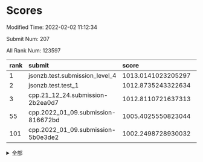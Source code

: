 # Scores

Modified Time: 2022-02-02 11:12:34

Submit Num: 207

All Rank Num: 123597

| rank |               submit               |       score        |       sigma        | pk_num |
| :--- | :--------------------------------- | :----------------- | :----------------- | :----- |
| 1    | jsonzb.test.submission_level_4     | 1013.0141023205297 | 0.8069121033104775 | 2390   |
| 2    | jsonzb.test.test_1                 | 1012.8735243322634 | 0.8147725838395684 | 2390   |
| 3    | cpp.21_12_24.submission-2b2ea0d7   | 1012.8110721637313 | 0.7908503870596546 | 2389   |
| 55   | cpp.2022_01_09.submission-816672bd | 1005.4025550823044 | 0.713466806545716  | 2391   |
| 101  | cpp.2022_01_09.submission-5b0e3de2 | 1002.2498728930032 | 0.7177182378603202 | 2384   |


<details>
<summary>全部</summary>

| rank |                 submit                 |       score        |       sigma        | pk_num |
| :--- | :------------------------------------- | :----------------- | :----------------- | :----- |
| 1    | jsonzb.test.submission_level_4         | 1013.0141023205297 | 0.8069121033104775 | 2390   |
| 2    | jsonzb.test.test_1                     | 1012.8735243322634 | 0.8147725838395684 | 2390   |
| 3    | cpp.21_12_24.submission-2b2ea0d7       | 1012.8110721637313 | 0.7908503870596546 | 2389   |
| 4    | gobigger.level_3.submission_level_3_17 | 1011.3878894227037 | 0.7797806098516387 | 2388   |
| 5    | gobigger.level_3.submission_level_3_35 | 1011.1338876631833 | 0.7749198220823359 | 2391   |
| 6    | gobigger.level_3.submission_level_3_27 | 1011.0055317522674 | 0.7741785692265815 | 2391   |
| 7    | gobigger.level_3.submission_level_3_32 | 1010.9935750226523 | 0.7576046397355923 | 2391   |
| 8    | gobigger.level_3.submission_level_3_24 | 1010.8968382093326 | 0.7552840766107768 | 2384   |
| 9    | gobigger.level_3.submission_level_3_34 | 1010.8516668427287 | 0.7928054621322576 | 2391   |
| 10   | gobigger.level_3.submission_level_3_43 | 1010.8323852854237 | 0.7977157986432786 | 2388   |
| 11   | gobigger.level_3.submission_level_3_5  | 1010.7312129091828 | 0.7640560044049641 | 2386   |
| 12   | gobigger.level_3.submission_level_3_40 | 1010.719699163365  | 0.7585840717701479 | 2390   |
| 13   | gobigger.level_3.submission_level_3_0  | 1010.5616685555385 | 0.7735426312962028 | 2392   |
| 14   | gobigger.level_3.submission_level_3_44 | 1010.5587778946513 | 0.7647861628448723 | 2390   |
| 15   | gobigger.level_3.submission_level_3_16 | 1010.5545123415974 | 0.7823378608224382 | 2388   |
| 16   | gobigger.level_3.submission_level_3_20 | 1010.5167399011945 | 0.7512046424360062 | 2389   |
| 17   | gobigger.level_3.submission_level_3_31 | 1010.5037641151449 | 0.7589117627578869 | 2390   |
| 18   | gobigger.level_3.submission_level_3_22 | 1010.4609787894491 | 0.7677163995456829 | 2393   |
| 19   | gobigger.level_3.submission_level_3_7  | 1010.4200360156865 | 0.7552071851976018 | 2386   |
| 20   | gobigger.level_3.submission_level_3_23 | 1010.2882333930733 | 0.7542979768163423 | 2386   |
| 21   | gobigger.level_3.submission_level_3_28 | 1010.2373164287634 | 0.7574123210401688 | 2388   |
| 22   | gobigger.level_3.submission_level_3_9  | 1010.1064083120895 | 0.79398608034128   | 2389   |
| 23   | gobigger.level_3.submission_level_3_41 | 1010.0685774375388 | 0.7566376322825678 | 2390   |
| 24   | gobigger.level_3.submission_level_3_39 | 1010.0205132401995 | 0.7499937884855169 | 2387   |
| 25   | gobigger.level_3.submission_level_3_30 | 1010.0116033212972 | 0.7683887930470217 | 2392   |
| 26   | gobigger.level_3.submission_level_3_37 | 1009.9910628951337 | 0.7629860815971032 | 2388   |
| 27   | gobigger.level_3.submission_level_3_33 | 1009.9384010882927 | 0.7474731105924084 | 2387   |
| 28   | gobigger.level_3.submission_level_3_18 | 1009.918298491825  | 0.7492904116248251 | 2386   |
| 29   | gobigger.level_3.submission_level_3_3  | 1009.876513980595  | 0.742261812540172  | 2392   |
| 30   | gobigger.level_3.submission_level_3_2  | 1009.8286074112485 | 0.7649647613221918 | 2386   |
| 31   | gobigger.level_3.submission_level_3_13 | 1009.7929354863501 | 0.7365607388449863 | 2386   |
| 32   | gobigger.level_3.submission_level_3_19 | 1009.6163072306344 | 0.7448669973179205 | 2385   |
| 33   | gobigger.level_3.submission_level_3_10 | 1009.585258573275  | 0.747014694020185  | 2390   |
| 34   | gobigger.level_3.submission_level_3_25 | 1009.5793917973369 | 0.7757738304962452 | 2391   |
| 35   | gobigger.level_3.submission_level_3_29 | 1009.5681393337371 | 0.7477637517236647 | 2384   |
| 36   | gobigger.level_3.submission_level_3_46 | 1009.5633906573823 | 0.7551122074117406 | 2391   |
| 37   | gobigger.level_3.submission_level_3_49 | 1009.5088133647267 | 0.7581053215410972 | 2390   |
| 38   | gobigger.level_3.submission_level_3_21 | 1009.4637795340432 | 0.745484718124652  | 2384   |
| 39   | gobigger.level_3.submission_level_3_42 | 1009.4169696834164 | 0.7664636975412846 | 2389   |
| 40   | gobigger.level_3.submission_level_3_15 | 1009.3936883521935 | 0.7669499660056258 | 2389   |
| 41   | gobigger.level_3.submission_level_3_26 | 1009.3713181876672 | 0.7588483938931777 | 2388   |
| 42   | gobigger.level_3.submission_level_3_8  | 1009.3109361246744 | 0.7569727601948707 | 2390   |
| 43   | gobigger.level_3.submission_level_3_47 | 1009.2628722106548 | 0.7444386896437004 | 2391   |
| 44   | gobigger.level_3.submission_level_3_36 | 1009.2527619572629 | 0.7438230363392273 | 2387   |
| 45   | gobigger.level_3.submission_level_3_1  | 1009.1844160589121 | 0.75481490642982   | 2390   |
| 46   | gobigger.level_3.submission_level_3_48 | 1009.1612509250126 | 0.7513548678749677 | 2388   |
| 47   | gobigger.level_3.submission_level_3_4  | 1009.0413849472362 | 0.7385619741238907 | 2395   |
| 48   | gobigger.level_3.submission_level_3_11 | 1008.9692153300814 | 0.7472168533152718 | 2392   |
| 49   | gobigger.level_3.submission_level_3_45 | 1008.9135940357924 | 0.7475133305156405 | 2390   |
| 50   | gobigger.level_3.submission_level_3_38 | 1008.8486567150079 | 0.7526359877865232 | 2387   |
| 51   | gobigger.level_3.submission_level_3_14 | 1008.7759413911697 | 0.7422125906806563 | 2390   |
| 52   | gobigger.level_3.submission_level_3_6  | 1008.0419028942861 | 0.7207326474143866 | 2389   |
| 53   | gobigger.level_3.submission_level_3_12 | 1007.3160102578274 | 0.7372318958687811 | 2388   |
| 54   | gobigger.level_1.submission_level_1_36 | 1005.5863389645522 | 0.716246824728172  | 2392   |
| 55   | cpp.2022_01_09.submission-816672bd     | 1005.4025550823044 | 0.713466806545716  | 2391   |
| 56   | gobigger.level_1.submission_level_1_16 | 1005.2300051404607 | 0.7248888967253717 | 2387   |
| 57   | gobigger.level_1.submission_level_1_27 | 1004.7003218732395 | 0.7253071103291494 | 2388   |
| 58   | gobigger.level_1.submission_level_1_40 | 1004.5863536985611 | 0.734098659090202  | 2382   |
| 59   | gobigger.level_1.submission_level_1_10 | 1004.4990051667922 | 0.7159586912627661 | 2384   |
| 60   | gobigger.level_1.submission_level_1_35 | 1004.3932604219021 | 0.7289583148508973 | 2390   |
| 61   | gobigger.level_1.submission_level_1_1  | 1004.1202020367272 | 0.7118199442131343 | 2387   |
| 62   | gobigger.level_1.submission_level_1_38 | 1004.0035987194879 | 0.7131891221386364 | 2386   |
| 63   | gobigger.level_1.submission_level_1_5  | 1003.9915261973013 | 0.7197027679538854 | 2387   |
| 64   | gobigger.level_1.submission_level_1_22 | 1003.9865902334599 | 0.7130378067980446 | 2394   |
| 65   | gobigger.level_1.submission_level_1_20 | 1003.9659462476621 | 0.7044954571525777 | 2386   |
| 66   | gobigger.level_1.submission_level_1_21 | 1003.9446709563508 | 0.7246922936428613 | 2384   |
| 67   | gobigger.level_1.submission_level_1_12 | 1003.9057245295263 | 0.7206036074644585 | 2390   |
| 68   | gobigger.level_1.submission_level_1_25 | 1003.891211874494  | 0.7281249191016776 | 2391   |
| 69   | gobigger.level_1.submission_level_1_23 | 1003.8796717967874 | 0.7163947872656888 | 2382   |
| 70   | gobigger.level_1.submission_level_1_46 | 1003.832409555859  | 0.7171161092450729 | 2394   |
| 71   | gobigger.level_1.submission_level_1_15 | 1003.8133118751605 | 0.7122592835665328 | 2393   |
| 72   | gobigger.level_1.submission_level_1_19 | 1003.8092864077777 | 0.7284723485542217 | 2386   |
| 73   | gobigger.level_1.submission_level_1_39 | 1003.746573997953  | 0.7125957241318408 | 2394   |
| 74   | gobigger.level_1.submission_level_1_31 | 1003.6987425224829 | 0.7086794016870748 | 2388   |
| 75   | gobigger.level_1.submission_level_1_42 | 1003.6000107317477 | 0.7118001389053277 | 2392   |
| 76   | gobigger.level_1.submission_level_1_18 | 1003.5272411050194 | 0.7158063301624049 | 2391   |
| 77   | gobigger.level_1.submission_level_1_24 | 1003.499446404523  | 0.7173631943854382 | 2386   |
| 78   | gobigger.level_1.submission_level_1_43 | 1003.4280023965833 | 0.7164879406386743 | 2389   |
| 79   | gobigger.level_1.submission_level_1_4  | 1003.4217496049145 | 0.7292058918692551 | 2390   |
| 80   | gobigger.level_1.submission_level_1_26 | 1003.3903950126814 | 0.7189380511719636 | 2387   |
| 81   | gobigger.level_1.submission_level_1_7  | 1003.3880411485792 | 0.7210934643778502 | 2390   |
| 82   | gobigger.level_1.submission_level_1_13 | 1003.3613688496137 | 0.7160180211742623 | 2388   |
| 83   | gobigger.level_1.submission_level_1_37 | 1003.3109171553774 | 0.7260577522782405 | 2390   |
| 84   | gobigger.level_1.submission_level_1_44 | 1003.2921778979451 | 0.7194830342728328 | 2391   |
| 85   | gobigger.level_1.submission_level_1_48 | 1003.2542012190781 | 0.7190575923492266 | 2389   |
| 86   | gobigger.level_1.submission_level_1_29 | 1003.2366954572477 | 0.7158467264015227 | 2389   |
| 87   | gobigger.level_1.submission_level_1_0  | 1003.1992965303491 | 0.7034728323575196 | 2388   |
| 88   | gobigger.level_1.submission_level_1_34 | 1003.183682039918  | 0.7165325820534185 | 2391   |
| 89   | gobigger.level_1.submission_level_1_32 | 1003.0927743233678 | 0.7211215917530848 | 2388   |
| 90   | gobigger.level_1.submission_level_1_41 | 1002.9822244171512 | 0.726012825975912  | 2388   |
| 91   | gobigger.level_1.submission_level_1_30 | 1002.8576663850031 | 0.7158862262879647 | 2381   |
| 92   | gobigger.level_1.submission_level_1_2  | 1002.7922795746616 | 0.7224987501771291 | 2393   |
| 93   | gobigger.level_1.submission_level_1_45 | 1002.7452809507636 | 0.7167704540010524 | 2391   |
| 94   | gobigger.level_1.submission_level_1_49 | 1002.6746283657491 | 0.7163773036001245 | 2386   |
| 95   | gobigger.level_1.submission_level_1_47 | 1002.6294134732032 | 0.7171039248270237 | 2387   |
| 96   | gobigger.level_1.submission_level_1_28 | 1002.6195216036674 | 0.7139497246454148 | 2386   |
| 97   | gobigger.level_1.submission_level_1_3  | 1002.5144576745046 | 0.7138168035558821 | 2386   |
| 98   | gobigger.level_1.submission_level_1_8  | 1002.3804561218224 | 0.7114602625485021 | 2388   |
| 99   | gobigger.level_1.submission_level_1_6  | 1002.3329020286885 | 0.7128388225895606 | 2388   |
| 100  | gobigger.level_1.submission_level_1_9  | 1002.2839512331275 | 0.7182599264731088 | 2391   |
| 101  | cpp.2022_01_09.submission-5b0e3de2     | 1002.2498728930032 | 0.7177182378603202 | 2384   |
| 102  | gobigger.level_1.submission_level_1_14 | 1002.2338897337761 | 0.7133328539619889 | 2391   |
| 103  | gobigger.level_1.submission_level_1_17 | 1002.1540345097058 | 0.7117195755352222 | 2383   |
| 104  | gobigger.level_1.submission_level_1_11 | 1001.9671896590432 | 0.7076891604645079 | 2387   |
| 105  | gobigger.level_1.submission_level_1_33 | 1001.5959188602665 | 0.7177028818344571 | 2396   |
| 106  | gobigger.random.submission_random_24   | 997.4086265395845  | 0.7051803377776235 | 2384   |
| 107  | gobigger.random.submission_random_44   | 997.0271996477057  | 0.7015318449811029 | 2386   |
| 108  | gobigger.random.submission_random_32   | 996.9234383965717  | 0.7092979723011711 | 2382   |
| 109  | gobigger.random.submission_random_12   | 996.8066656592574  | 0.7132878532603824 | 2390   |
| 110  | gobigger.random.submission_random_36   | 996.5981255739505  | 0.705571113073273  | 2384   |
| 111  | gobigger.random.submission_random_40   | 996.557636156572   | 0.7150076946570025 | 2388   |
| 112  | gobigger.random.submission_random_23   | 996.49977422244    | 0.7203600272431604 | 2388   |
| 113  | gobigger.random.submission_random_27   | 996.4905916366865  | 0.7061504829128479 | 2392   |
| 114  | gobigger.random.submission_random_15   | 996.4819430971504  | 0.7076776803363464 | 2391   |
| 115  | gobigger.random.submission_random_42   | 996.3862444947009  | 0.7097022743566503 | 2390   |
| 116  | gobigger.random.submission_random_30   | 996.3711046195331  | 0.7256466736108779 | 2388   |
| 117  | gobigger.random.submission_random_17   | 996.27762813847    | 0.7363862257839272 | 2391   |
| 118  | gobigger.random.submission_random_37   | 996.2679194673241  | 0.7014838890936616 | 2392   |
| 119  | gobigger.random.submission_random_5    | 996.2538386817155  | 0.6940822711258855 | 2393   |
| 120  | gobigger.random.submission_random_10   | 996.1897017833019  | 0.7082753001070553 | 2387   |
| 121  | gobigger.random.submission_random_11   | 996.0938063915734  | 0.717108396807419  | 2392   |
| 122  | gobigger.random.submission_random_46   | 996.0660188255397  | 0.7078450443670486 | 2387   |
| 123  | gobigger.random.submission_random_26   | 996.0259758001441  | 0.7113908476616114 | 2388   |
| 124  | gobigger.random.submission_random_19   | 996.021038127416   | 0.7000008485072757 | 2383   |
| 125  | gobigger.random.submission_random_45   | 995.9958243676367  | 0.7081704557457973 | 2385   |
| 126  | gobigger.random.submission_random_9    | 995.9680511068347  | 0.7054329376142903 | 2390   |
| 127  | gobigger.random.submission_random_4    | 995.891438838637   | 0.7102528364543003 | 2389   |
| 128  | gobigger.random.submission_random_0    | 995.885878811713   | 0.7298882334795255 | 2385   |
| 129  | gobigger.random.submission_random_49   | 995.8679042713796  | 0.7089805565280017 | 2390   |
| 130  | gobigger.random.submission_random_29   | 995.804749374291   | 0.7205487385751883 | 2389   |
| 131  | gobigger.random.submission_random_41   | 995.8027224545466  | 0.7042018989218395 | 2389   |
| 132  | gobigger.random.submission_random_13   | 995.7686531582523  | 0.702486911318624  | 2388   |
| 133  | gobigger.random.submission_random_47   | 995.7470547996958  | 0.704628484760067  | 2391   |
| 134  | gobigger.random.submission_random_1    | 995.7183847722956  | 0.7027064849530076 | 2388   |
| 135  | gobigger.random.submission_random_34   | 995.7145784477525  | 0.7101310846997012 | 2390   |
| 136  | gobigger.random.submission_random_48   | 995.5739144833777  | 0.7173105554538746 | 2386   |
| 137  | gobigger.random.submission_random_28   | 995.5335289267924  | 0.7003823817415102 | 2390   |
| 138  | gobigger.random.submission_random_16   | 995.5124860989645  | 0.7141800496981223 | 2388   |
| 139  | gobigger.random.submission_random_6    | 995.5060674387133  | 0.7044627117552203 | 2388   |
| 140  | gobigger.random.submission_random_20   | 995.3632610935243  | 0.7288557373022944 | 2393   |
| 141  | gobigger.random.submission_random_22   | 995.2862661873695  | 0.7210729526915531 | 2387   |
| 142  | gobigger.random.submission_random_8    | 995.2816105578117  | 0.7151405577699084 | 2382   |
| 143  | gobigger.random.submission_random_21   | 995.2376876270524  | 0.7040099867746246 | 2388   |
| 144  | gobigger.random.submission_random_35   | 995.1897989483343  | 0.7024650053047351 | 2387   |
| 145  | gobigger.random.submission_random_31   | 995.1473668947123  | 0.7280603379473122 | 2391   |
| 146  | gobigger.random.submission_random_33   | 995.0975731018204  | 0.6970807002980105 | 2387   |
| 147  | gobigger.random.submission_random_43   | 995.0636441582295  | 0.725477507037314  | 2386   |
| 148  | gobigger.random.submission_random_18   | 994.8925472196739  | 0.7300185469626198 | 2384   |
| 149  | gobigger.random.submission_random_39   | 994.8806274599656  | 0.7118758023846664 | 2387   |
| 150  | gobigger.random.submission_random_14   | 994.7900912988673  | 0.7122399283609004 | 2386   |
| 151  | gobigger.random.submission_random_2    | 994.7072963255184  | 0.7265538254166773 | 2387   |
| 152  | gobigger.random.submission_random_7    | 994.6801524337251  | 0.7077546145561897 | 2389   |
| 153  | gobigger.random.submission_random_38   | 994.4905905391662  | 0.7083260424908501 | 2393   |
| 154  | gobigger.random.submission_random_25   | 994.3728177003944  | 0.7131951222150607 | 2393   |
| 155  | gobigger.level_2.submission_level_2_36 | 994.0595077922857  | 0.724287037890527  | 2386   |
| 156  | gobigger.level_2.submission_level_2_31 | 993.8306417847465  | 0.7283093541354382 | 2388   |
| 157  | gobigger.random.submission_random_3    | 993.710317048562   | 0.7345434003164529 | 2388   |
| 158  | gobigger.level_2.submission_level_2_16 | 993.6845156698563  | 0.7275124524119386 | 2390   |
| 159  | gobigger.level_2.submission_level_2_20 | 993.6379233667799  | 0.7464310483640464 | 2385   |
| 160  | gobigger.level_2.submission_level_2_11 | 993.3898608772761  | 0.7445918859604769 | 2387   |
| 161  | gobigger.level_2.submission_level_2_48 | 993.0687799855962  | 0.7364882881843043 | 2386   |
| 162  | gobigger.level_2.submission_level_2_6  | 992.9550793552653  | 0.726258813914645  | 2390   |
| 163  | gobigger.level_2.submission_level_2_24 | 992.9490916037663  | 0.7369570068498398 | 2391   |
| 164  | gobigger.level_2.submission_level_2_17 | 992.9489332132764  | 0.727043478005753  | 2390   |
| 165  | gobigger.level_2.submission_level_2_39 | 992.91793101738    | 0.7422831212698815 | 2386   |
| 166  | gobigger.level_2.submission_level_2_15 | 992.833522057454   | 0.7484504589625558 | 2383   |
| 167  | gobigger.level_2.submission_level_2_12 | 992.792251833316   | 0.7417435516675762 | 2389   |
| 168  | gobigger.level_2.submission_level_2_38 | 992.7713342155809  | 0.742481724982775  | 2389   |
| 169  | gobigger.level_2.submission_level_2_34 | 992.7485262536647  | 0.7392961857457502 | 2384   |
| 170  | gobigger.level_2.submission_level_2_23 | 992.7393203573739  | 0.7444930784870427 | 2392   |
| 171  | gobigger.level_2.submission_level_2_4  | 992.707402767711   | 0.7442100005723585 | 2395   |
| 172  | gobigger.level_2.submission_level_2_21 | 992.6052578447227  | 0.7383207804453877 | 2387   |
| 173  | gobigger.level_2.submission_level_2_43 | 992.5985265269117  | 0.7354552042641072 | 2389   |
| 174  | gobigger.level_2.submission_level_2_1  | 992.5255155515348  | 0.7322187666798993 | 2386   |
| 175  | gobigger.level_2.submission_level_2_40 | 992.4053444191126  | 0.7200234092805182 | 2387   |
| 176  | gobigger.level_2.submission_level_2_26 | 992.3292596741503  | 0.7553513454747962 | 2388   |
| 177  | gobigger.level_2.submission_level_2_19 | 992.1867034529181  | 0.728260599640715  | 2387   |
| 178  | gobigger.level_2.submission_level_2_3  | 992.182744692424   | 0.7217215450311882 | 2389   |
| 179  | gobigger.level_2.submission_level_2_41 | 992.1632689403934  | 0.7410842154697312 | 2391   |
| 180  | gobigger.level_2.submission_level_2_27 | 992.1073443776116  | 0.71738502631547   | 2392   |
| 181  | gobigger.level_2.submission_level_2_30 | 992.1007755134284  | 0.757706430580459  | 2386   |
| 182  | gobigger.level_2.submission_level_2_44 | 992.0819590819594  | 0.7358762864200699 | 2389   |
| 183  | gobigger.level_2.submission_level_2_2  | 992.0616007516495  | 0.7387409618608856 | 2388   |
| 184  | gobigger.level_2.submission_level_2_0  | 992.0376586376115  | 0.7761369771677138 | 2385   |
| 185  | gobigger.level_2.submission_level_2_9  | 992.0173920808307  | 0.7252957717238795 | 2391   |
| 186  | gobigger.level_2.submission_level_2_5  | 991.9059863917428  | 0.7458878161458076 | 2391   |
| 187  | gobigger.level_2.submission_level_2_10 | 991.8962319928902  | 0.7602325585803982 | 2386   |
| 188  | gobigger.level_2.submission_level_2_45 | 991.8040766005308  | 0.7405150663349495 | 2383   |
| 189  | gobigger.level_2.submission_level_2_42 | 991.7879326514445  | 0.7336032008187747 | 2391   |
| 190  | gobigger.level_2.submission_level_2_25 | 991.691592366564   | 0.7494080728718702 | 2388   |
| 191  | gobigger.level_2.submission_level_2_35 | 991.6429672541611  | 0.7560230355628342 | 2391   |
| 192  | gobigger.level_2.submission_level_2_29 | 991.5865277263144  | 0.7497264859899272 | 2388   |
| 193  | gobigger.level_2.submission_level_2_46 | 991.5219422274656  | 0.7332479362189033 | 2390   |
| 194  | gobigger.level_2.submission_level_2_49 | 991.5037944194315  | 0.7355522302783637 | 2382   |
| 195  | gobigger.level_2.submission_level_2_37 | 991.4347650654659  | 0.7394369604926421 | 2388   |
| 196  | gobigger.level_2.submission_level_2_8  | 991.4161397950411  | 0.765909962143583  | 2387   |
| 197  | gobigger.level_2.submission_level_2_22 | 991.2600976731354  | 0.7467258988663461 | 2384   |
| 198  | gobigger.level_2.submission_level_2_28 | 991.2411725965377  | 0.747984728413047  | 2386   |
| 199  | gobigger.level_2.submission_level_2_33 | 991.2004517274198  | 0.7438047406901078 | 2388   |
| 200  | gobigger.level_2.submission_level_2_13 | 991.17015906292    | 0.7462222094043407 | 2391   |
| 201  | gobigger.level_2.submission_level_2_7  | 990.8554414591724  | 0.765415746951064  | 2386   |
| 202  | gobigger.level_2.submission_level_2_14 | 990.8526639122392  | 0.7511374037331747 | 2387   |
| 203  | gobigger.level_2.submission_level_2_18 | 990.6391154407745  | 0.783350565532346  | 2387   |
| 204  | gobigger.level_2.submission_level_2_32 | 990.3182065132993  | 0.7583456077189339 | 2388   |
| 205  | gobigger.level_2.submission_level_2_47 | 989.2613708796254  | 0.7682225460572227 | 2389   |
| 206  | gobigger.none.submission_none_1        | 977.3975303754172  | 1.3267781576105628 | 2385   |
| 207  | gobigger.none.submission_none_0        | 976.3398289706554  | 1.4439590506268598 | 2386   |

</details>